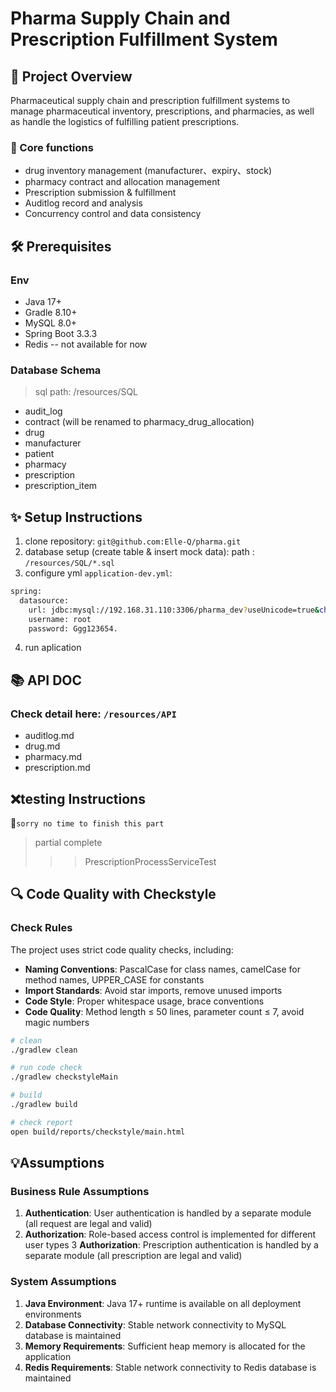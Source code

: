 # Pharma Supply Chain and Prescription Fulfillment System

## 📖 Project Overview
Pharmaceutical supply chain and prescription fulfillment systems to manage pharmaceutical inventory, prescriptions, and pharmacies, as well as handle the logistics of fulfilling patient prescriptions.

### 🎯 Core functions
- drug inventory management (manufacturer、expiry、stock)
- pharmacy contract and allocation management
- Prescription submission & fulfillment
- Auditlog record and analysis
- Concurrency control and data consistency

## 🛠 Prerequisites

### Env
- Java 17+
- Gradle 8.10+
- MySQL 8.0+
- Spring Boot 3.3.3
- Redis -- not available for now

### Database Schema
> sql path: /resources/SQL
- audit_log
- contract (will be renamed to pharmacy_drug_allocation) 
- drug
- manufacturer
- patient
- pharmacy
- prescription
- prescription_item


## ✨ ️Setup Instructions
1. clone repository:  `git@github.com:Elle-Q/pharma.git`
2. database setup (create table & insert mock data):
   path : `/resources/SQL/*.sql`
3. configure yml `application-dev.yml`:
```bash
spring:
  datasource:
    url: jdbc:mysql://192.168.31.110:3306/pharma_dev?useUnicode=true&characterEncoding=utf8&zeroDateTimeBehavior=convertToNull&useSSL=false&serverTimezone=GMT%2B8
    username: root
    password: Ggg123654.
```
4. run aplication


## 📚 ️️️API DOC
### Check detail here: `/resources/API`
- auditlog.md
- drug.md
- pharmacy.md
- prescription.md

## ❌testing Instructions

🙏`sorry no time to finish this part`
> partial complete
>>> PrescriptionProcessServiceTest


## 🔍 Code Quality with Checkstyle
### Check Rules
The project uses strict code quality checks, including:
- **Naming Conventions**: PascalCase for class names, camelCase for method names, UPPER_CASE for constants
- **Import Standards**: Avoid star imports, remove unused imports
- **Code Style**: Proper whitespace usage, brace conventions
- **Code Quality**: Method length ≤ 50 lines, parameter count ≤ 7, avoid magic numbers

```bash
# clean
./gradlew clean

# run code check
./gradlew checkstyleMain

# build
./gradlew build

# check report
open build/reports/checkstyle/main.html
```

## 💡Assumptions
### Business Rule Assumptions
1. **Authentication**: User authentication is handled by a separate module (all request are legal and valid)
2. **Authorization**: Role-based access control is implemented for different user types
   3  **Authorization**: Prescription authentication is handled by a separate module (all prescription are legal and valid)

### System Assumptions
1. **Java Environment**: Java 17+ runtime is available on all deployment environments
2. **Database Connectivity**: Stable network connectivity to MySQL database is maintained
3. **Memory Requirements**: Sufficient heap memory is allocated for the application
4. **Redis Requirements**: Stable network connectivity to Redis database is maintained

